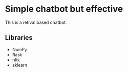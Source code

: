 # Simple chatbot but effective

This is a retival based chatbot.

## Libraries
- NumPy
- flask
- nltk
- sklearn
